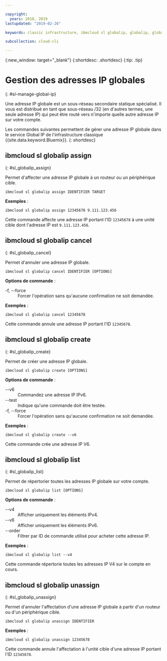 ```yaml
---

copyright:
  years: 2018, 2019
lastupdated: "2019-02-26"

keywords: classic infrastructure, ibmcloud sl globalip, globalip, global ip addresses, assign global ip

subcollection: cloud-cli

---
```


{:new_window: target="_blank"}
{:shortdesc: .shortdesc}
{:tip: .tip}

# Gestion des adresses IP globales
{: #sl-manage-global-ip}

Une adresse IP globale est un sous-réseau secondaire statique spécialisé. Il vous est distribué en tant que sous-réseau /32 (en d'autres termes, une seule adresse IP) qui peut être routé vers n'importe quelle autre adresse IP sur votre compte.

Les commandes suivantes permettent de gérer une adresse IP globale dans le service Global IP de l'infrastructure classique {{site.data.keyword.Bluemix}}.
{: shortdesc}

## ibmcloud sl globalip assign
{: #sl_globalip_assign}

Permet d'affecter une adresse IP globale à un routeur ou un périphérique cible.
```
ibmcloud sl globalip assign IDENTIFIER TARGET
```

**Exemples** :
```
ibmcloud sl globalip assign 12345678 9.111.123.456
```

Cette commande affecte une adresse IP portant l'ID `12345678` à une unité cible dont l'adresse IP est `9.111.123.456`.

## ibmcloud sl globalip cancel
{: #sl_globalip_cancel}

Permet d'annuler une adresse IP globale.
```
ibmcloud sl globalip cancel IDENTIFIER [OPTIONS]
```

<strong>Options de commande</strong> :
<dl>
<dt>-f, --force</dt>
<dd>Forcer l'opération sans qu'aucune confirmation ne soit demandée.</dd>
</dl>

**Exemples** :
```
ibmcloud sl globalip cancel 12345678
```

Cette commande annule une adresse IP portant l'ID `12345678`.

 ## ibmcloud sl globalip create
{: #sl_globalip_create}

Permet de créer une adresse IP globale.
```
ibmcloud sl globalip create [OPTIONS]
```

<strong>Options de commande</strong> :
<dl>
<dt>--v6</dt>
<dd>Commandez une adresse IP IPv6.</dd>
<dt>--test</dt>
<dd>Indique qu'une commande doit être testée.</dd>
<dt>-f, --force</dt>
<dd>Forcer l'opération sans qu'aucune confirmation ne soit demandée.</dd>
</dl>

**Exemples** :
```
ibmcloud sl globalip create --v6
```

Cette commande crée une adresse IP V6.

## ibmcloud sl globalip list
{: #sl_globalip_list}

Permet de répertorier toutes les adresses IP globale sur votre compte.
```
ibmcloud sl globalip list [OPTIONS]
```

<strong>Options de commande</strong> :
<dl>
<dt>--v4</dt>
<dd>Afficher uniquement les éléments IPv4.</dd>
<dt>--v6</dt>
<dd>Afficher uniquement les éléments IPv6.</dd>
<dt>--order</dt>
<dd>Filtrer par ID de commande utilisé pour acheter cette adresse IP.</dd>
</dl>

**Exemples** :
```
ibmcloud sl globalip list --v4
```

Cette commande répertorie toutes les adresses IP V4 sur le compte en cours.

## ibmcloud sl globalip unassign
{: #sl_globalip_unassign}

Permet d'annuler l'affectation d'une adresse IP globale à partir d'un routeur ou d'un périphérique cible.
```
ibmcloud sl globalip unassign IDENTIFIER
```


**Exemples** :
```
ibmcloud sl globalip unassign 12345678
```

Cette commande annule l'affectation à l'unité cible d'une adresse IP portant l'ID `12345678`.
